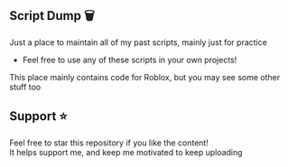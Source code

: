 ## Script Dump 🗑️
Just a place to maintain all of my past scripts, mainly just for practice
- Feel free to use any of these scripts in your own projects!

This place mainly contains code for Roblox, but you may see some other stuff too

## Support ⭐
Feel free to star this repository if you like the content!
<br>It helps support me, and keep me motivated to keep uploading
